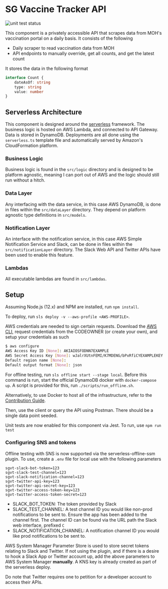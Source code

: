# SG Vaccine Tracker API

![unit test status](https://github.com/njyjn/sg-vaccine-tracker/actions/workflows/api.yml/badge.svg)

This component is a privately accessible API that scrapes data from MOH's vaccination portal on a daily basis. It consists of the following

- Daily scraper to read vaccination data from MOH
- API endpoints to manually override, get all counts, and get the latest count

It stores the data in the following format

```ts
interface Count {
    dateAsOf: string
    type: string
    value: number
}
```

## Serverless Architecture

This component is designed around the [serverless](https://www.serverless.com/) framework. The business logic is hosted on AWS Lambda, and connected to API Gateway. Data is stored in DynamoDB. Deployments are all done using the `serverless.ts` template file and automatically served by Amazon's CloudFormation platform.

### Business Logic

Business logic is found in the `src/logic` directory and is designed to be platform agnostic, meaning I can port out of AWS and the logic should still run without a hitch.

### Data Layer

Any interfacing with the data service, in this case AWS DynamoDB, is done in files within the `src/dataLayer` directory. They depend on platform agnostic type definitions in `src/models`.

### Notification Layer

An interface with the notification service, in this case AWS Simple Notification Service and Slack, can be done in files within the `src/notificationLayer` directory. The Slack Web API and Twitter APIs have been used to enable this feature.

### Lambdas

All executable lambdas are found in `src/lambdas`.

## Setup

Assuming Node.js (12.x) and NPM are installed, run `npm install`.

To deploy, run `sls deploy -v --aws-profile <AWS-PROFILE>`.

AWS credentials are needed to sign certain requests. Download the [AWS CLI](https://aws.amazon.com/cli/), request credentials from the CODEOWNER (or create your own), and setup your credentials as such

```bash
$ aws configure
AWS Access Key ID [None]: AKIAIOSFODNN7EXAMPLE
AWS Secret Access Key [None]: wJalrXUtnFEMI/K7MDENG/bPxRfiCYEXAMPLEKEY
Default region name [None]:
Default output format [None]: json
```

For offline testing, run `sls offline start --stage local`. Before this command is run, start the official DynamoDB docker with `docker-compose up`. A script is provided for this, run `./scripts/run_offline.sh`.

Alternatively, to use Docker to host all of the infrastructure, refer to the [Contribution Guide](../CONTRIBUTING.md).

Then, use the client or query the API using Postman. There should be a single data point seeded.

Unit tests are now enabled for this component via Jest. To run, use `npm run test`

### Configuring SNS and tokens

Offline testing with SNS is now supported via the serverless-offline-ssm plugin. To use, create a `.env` file for local use with the following parameters

```env
sgvt-slack-bot-token=123
sgvt-slack-test-channel=123
sgvt-slack-notification-channel=123
sgvt-twitter-api-key=123
sgvt-twitter-api-secret-key=123
sgvt-twitter-access-token-key=123
sgvt-twitter-access-token-secret=123
```

- SLACK_BOT_TOKEN: The token provided by Slack
- SLACK_TEST_CHANNEL: A test channel ID you would like non-prod notifications to be sent to. Ensure the app has been added to the channel first. The channel ID can be found via the URL path the Slack web interface, prefixed `C`
- SLACK_NOTIFICATION_CHANNEL: A notification channel ID you would like prod notifications to be sent to.

AWS System Manager Parameter Store is used to store secret tokens relating to Slack and Twitter. If not using the plugin, and if there is a desire to hook a Slack App or Twitter account up, add the above parameters to AWS System Manager **manually**. A KNS key is already created as part of the serverless deploy.

Do note that Twitter requires one to petition for a developer account to access their APIs.
